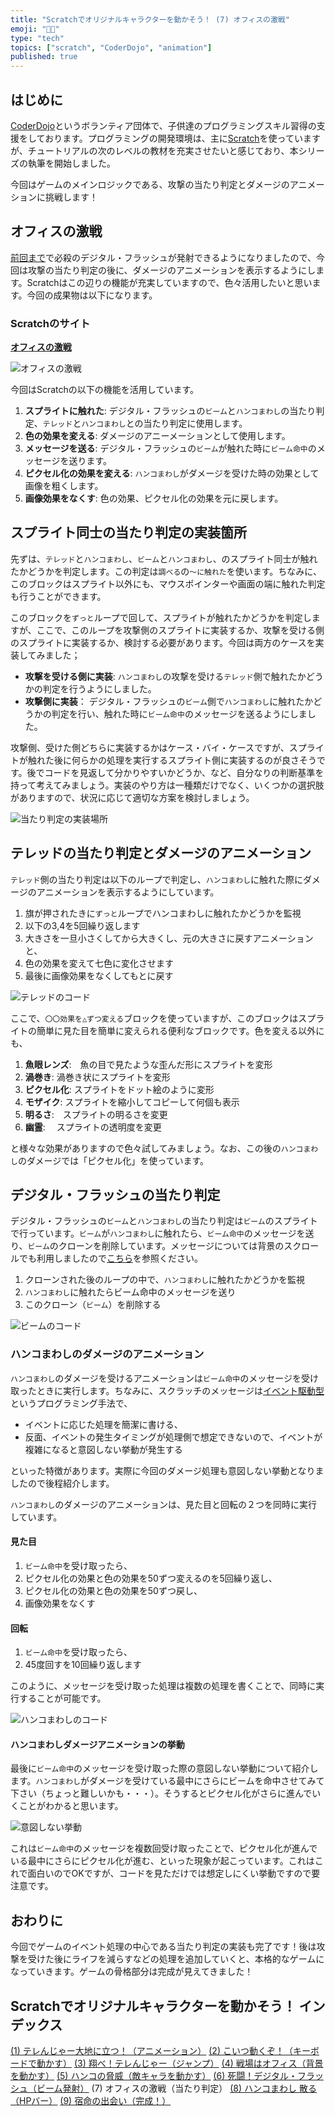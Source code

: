 ```yaml
---
title: "Scratchでオリジナルキャラクターを動かそう！ (7) オフィスの激戦"
emoji: "🧑‍💻"
type: "tech"
topics: ["scratch", "CoderDojo", "animation"]
published: true
---
```


## はじめに

[CoderDojo](https://coderdojo.jp/)というボランティア団体で、子供達のプログラミングスキル習得の支援をしております。プログラミングの開発環境は、主に[Scratch](https://scratch.mit.edu)を使っていますが、チュートリアルの次のレベルの教材を充実させたいと感じており、本シリーズの執筆を開始しました。

今回はゲームのメインロジックである、攻撃の当たり判定とダメージのアニメーションに挑戦します！

## オフィスの激戦

[前回まで](https://zenn.dev/naoji/articles/scratch-telenger-0060)で必殺のデジタル・フラッシュが発射できるようになりましたので、今回は攻撃の当たり判定の後に、ダメージのアニメーションを表示するようにします。Scratchはこの辺りの機能が充実していますので、色々活用したいと思います。今回の成果物は以下になります。

### Scratchのサイト

**[オフィスの激戦](https://scratch.mit.edu/projects/782873425/)**

![オフィスの激戦](/images/scratch-telenger-0070/scratch-telenger-0070-1-fighting.gif)

今回はScratchの以下の機能を活用しています。

1. **スプライトに触れた**: デジタル・フラッシュの`ビーム`と`ハンコまわし`の当たり判定、`テレッド`と`ハンコまわし`との当たり判定に使用します。
2. **色の効果を変える**: ダメージのアニーメーションとして使用します。
3. **メッセージを送る**: デジタル・フラッシュの`ビーム`が触れた時に`ビーム命中`のメッセージを送ります。
4. **ピクセル化の効果を変える**: `ハンコまわし`がダメージを受けた時の効果として画像を粗くします。
5. **画像効果をなくす**: 色の効果、ピクセル化の効果を元に戻します。

## スプライト同士の当たり判定の実装箇所

先ずは、`テレッド`と`ハンコまわし`、`ビーム`と`ハンコまわし`、のスプライト同士が触れたかどうかを判定します。この判定は`調べる`の`〜に触れた`を使います。ちなみに、このブロックはスプライト以外にも、マウスポインターや画面の端に触れた判定も行うことができます。

このブロックを`ずっと`ループで回して、スプライトが触れたかどうかを判定しますが、ここで、このループを攻撃側のスプライトに実装するか、攻撃を受ける側のスプライトに実装するか、検討する必要があります。今回は両方のケースを実装してみました；

- **攻撃を受ける側に実装**: `ハンコまわし`の攻撃を受ける`テレッド`側で触れたかどうかの判定を行うようにしました。
- **攻撃側に実装**： デジタル・フラッシュの`ビーム`側で`ハンコまわし`に触れたかどうかの判定を行い、触れた時に`ビーム命中`のメッセージを送るようにしました。

攻撃側、受けた側どちらに実装するかはケース・バイ・ケースですが、スプライトが触れた後に何らかの処理を実行するスプライト側に実装するのが良さそうです。後でコードを見返して分かりやすいかどうか、など、自分なりの判断基準を持って考えてみましょう。実装のやり方は一種類だけでなく、いくつかの選択肢がありますので、状況に応じて適切な方案を検討しましょう。

![当たり判定の実装場所](/images/scratch-telenger-0070/collision-detection.png)

## テレッドの当たり判定とダメージのアニメーション

`テレッド`側の当たり判定は以下のループで判定し、`ハンコまわし`に触れた際にダメージのアニメーションを表示するようにしています。

1. 旗が押されたきに`ずっと`ループでハンコまわしに触れたかどうかを監視
2. 以下の3,4を5回繰り返します
3. 大きさを一旦小さくしてから大きくし、元の大きさに戻すアニメーションと、
4. 色の効果を変えて七色に変化させます
5. 最後に画像効果をなくしてもとに戻す

![テレッドのコード](/images/scratch-telenger-0070/tel-red-code.png)

ここで、`〇〇効果を△ずつ変える`ブロックを使っていますが、このブロックはスプライトの簡単に見た目を簡単に変えられる便利なブロックです。色を変える以外にも、

1. **魚眼レンズ**:　魚の目で見たような歪んだ形にスプライトを変形
2. **渦巻き**: 渦巻き状にスプライトを変形
3. **ピクセル化**: スプライトをドット絵のように変形
4. **モザイク**: スプライトを縮小してコピーして何個も表示
5. **明るさ**:　スプライトの明るさを変更
6. **幽霊**: 　スプライトの透明度を変更

と様々な効果がありますので色々試してみましょう。なお、この後の`ハンコまわし`のダメージでは「ピクセル化」を使っています。

## デジタル・フラッシュの当たり判定

デジタル・フラッシュの`ビーム`と`ハンコまわし`の当たり判定は`ビーム`のスプライトで行っています。`ビーム`が`ハンコまわし`に触れたら、`ビーム命中`のメッセージを送り、`ビーム`のクローンを削除しています。メッセージについては背景のスクロールでも利用しましたので[こちら](https://zenn.dev/naoji/articles/scratch-telenger-0040)を参照ください。

1. クローンされた後のループの中で、`ハンコまわし`に触れたかどうかを監視
2. `ハンコまわし`に触れたらビーム命中のメッセージを送り
3. このクローン（`ビーム`）を削除する

![ビームのコード](/images/scratch-telenger-0070/beam-code.png)

### ハンコまわしのダメージのアニメーション

`ハンコまわし`のダメージを受けるアニメーションは`ビーム命中`のメッセージを受け取ったときに実行します。ちなみに、スクラッチのメッセージは[イベント駆動型](https://ja.wikipedia.org/wiki/%E3%82%A4%E3%83%99%E3%83%B3%E3%83%88%E9%A7%86%E5%8B%95%E5%9E%8B%E3%83%97%E3%83%AD%E3%82%B0%E3%83%A9%E3%83%9F%E3%83%B3%E3%82%B0)というプログラミング手法で、

- イベントに応じた処理を簡潔に書ける、
- 反面、イベントの発生タイミングが処理側で想定できないので、イベントが複雑になると意図しない挙動が発生する

といった特徴があります。実際に今回のダメージ処理も意図しない挙動となりましたので後程紹介します。

`ハンコまわし`のダメージのアニメーションは、見た目と回転の２つを同時に実行しています。

#### 見た目

1. `ビーム命中`を受け取ったら、
2. ピクセル化の効果と色の効果を50ずつ変えるのを5回繰り返し、
3. ピクセル化の効果と色の効果を50ずつ戻し、
4. 画像効果をなくす

#### 回転

1. `ビーム命中`を受け取ったら、
2. 45度回すを10回繰り返します

このように、メッセージを受け取った処理は複数の処理を書くことで、同時に実行することが可能です。

![ハンコまわしのコード](/images/scratch-telenger-0070/stamp-collecting-code.png)

#### ハンコまわしダメージアニメーションの挙動

最後に`ビーム命中`のメッセージを受け取った際の意図しない挙動について紹介します。`ハンコまわし`がダメージを受けている最中にさらにビームを命中させてみて下さい（ちょっと難しいかも・・・）。そうするとピクセル化がさらに進んでいくことがわかると思います。

![意図しない挙動](/images/scratch-telenger-0070/scratch-telenger-0070-2-fighting.gif)

これは`ビーム命中`のメッセージを複数回受け取ったことで、ピクセル化が進んでいる最中にさらにピクセル化が進む、といった現象が起こっています。これはこれで面白いのでOKですが、コードを見ただけでは想定しにくい挙動ですので要注意です。

## おわりに

今回でゲームのイベント処理の中心である当たり判定の実装も完了です！後は攻撃を受けた後にライフを減らすなどの処理を追加していくと、本格的なゲームになっていきます。ゲームの骨格部分は完成が見えてきました！

## Scratchでオリジナルキャラクターを動かそう！ インデックス

[(1) テレんじゃー大地に立つ！（アニメーション）](https://zenn.dev/naoji/articles/scratch-telenger-0010)
[(2) こいつ動くぞ！（キーボードで動かす）](https://zenn.dev/naoji/articles/scratch-telenger-0020)
[(3) 翔べ！テレんじゃー（ジャンプ）](https://zenn.dev/naoji/articles/scratch-telenger-0030)
[(4) 戦場はオフィス（背景を動かす）](https://zenn.dev/naoji/articles/scratch-telenger-0040)
[(5) ハンコの脅威（敵キャラを動かす）](https://zenn.dev/naoji/articles/scratch-telenger-0050)
[(6) 死闘！デジタル・フラッシュ（ビーム発射）](https://zenn.dev/naoji/articles/scratch-telenger-0060)
(7) オフィスの激戦（当たり判定）
[(8) ハンコまわし 散る（HPバー）](https://zenn.dev/naoji/articles/scratch-telenger-0080)
[(9) 宿命の出会い（完成！）](https://zenn.dev/naoji/articles/scratch-telenger-0090)
